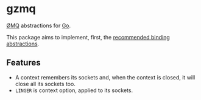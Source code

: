 # gzmq

[ØMQ](http://www.zeromq.org) abstractions for [Go](http://golang.org).

This package aims to implement, first, the [recommended binding abstractions](http://www.zeromq.org/topics:binding-abstractions).

## Features

* A context remembers its sockets and, when the context is closed, it will close all its sockets too.
* `LINGER` is context option, applied to its sockets.
